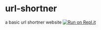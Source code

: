 # url-shortner
a basic url shortner website
[![Run on Repl.it](https://repl.it/badge/github/reaper6947/url-shortner)](https://repl.it/github/reaper6947/url-shortner)